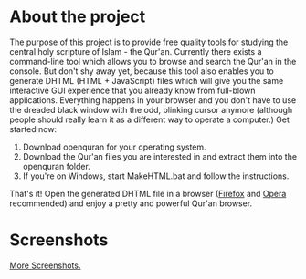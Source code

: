 # About the project #
The purpose of this project is to provide free quality tools for studying the central holy scripture of Islam - the Qur'an. Currently there exists a command-line tool which allows you to browse and search the Qur'an in the console. But don't shy away yet, because this tool also enables you to generate DHTML (HTML + JavaScript) files which will give you the same interactive GUI experience that you already know from full-blown applications. Everything happens in your browser and you don't have to use the dreaded black window with the odd, blinking cursor anymore (although people should really learn it as a different way to operate a computer.) Get started now:

  1. Download openquran for your operating system.
  1. Download the Qur'an files you are interested in and extract them into the openquran folder.
  1. If you're on Windows, start MakeHTML.bat and follow the instructions.

That's it! Open the generated DHTML file in a browser ([Firefox](http://www.firefox.com) and [Opera](http://www.opera.com) recommended) and enjoy a pretty and powerful Qur'an browser.

# Screenshots #
[More Screenshots.](http://code.google.com/p/openquran/wiki/Screenshots)

![![](http://openquran.googlecode.com/files/IE6.0_Windows_01.tn.png)](http://openquran.googlecode.com/files/IE6.0_Windows_01.png)
![![](http://openquran.googlecode.com/files/Opera9.20_Windows_01.tn.png)](http://openquran.googlecode.com/files/Opera9.20_Windows_01.png)